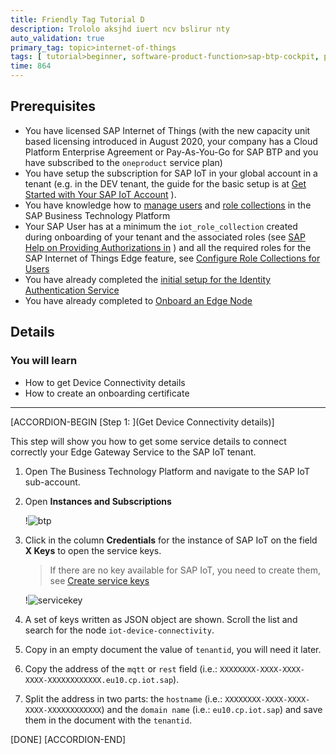 ```yaml
---
title: Friendly Tag Tutorial D
description: Trololo aksjhd iuert ncv bslirur nty
auto_validation: true
primary_tag: topic>internet-of-things
tags: [ tutorial>beginner, software-product-function>sap-btp-cockpit, products>sap-business-technology-platform, products>sap-btp--cloud-foundry-environment, tutorial>license]
time: 864
---
```

## Prerequisites
 -   You have licensed SAP Internet of Things (with the new capacity unit based licensing introduced in August 2020, your company has a Cloud Platform Enterprise Agreement or Pay-As-You-Go for SAP BTP and you have subscribed to the `oneproduct` service plan)
 -   You have setup the subscription for SAP IoT in your global account in a tenant (e.g. in the DEV tenant, the guide for the basic setup is at [Get Started with Your SAP IoT Account](https://help.sap.com/viewer/195126f4601945cba0886cbbcbf3d364/latest/en-US/bfe6a46a13d14222949072bf330ff2f4.html) ).
 - You have knowledge how to [manage users](https://help.sap.com/viewer/65de2977205c403bbc107264b8eccf4b/Cloud/en-US/a3bc7e863ac54c23ab856863b681c9f8.html) and [role collections](https://help.sap.com/viewer/65de2977205c403bbc107264b8eccf4b/Cloud/en-US/9e1bf57130ef466e8017eab298b40e5e.html) in the SAP Business Technology Platform
 - Your SAP User has at a minimum the `iot_role_collection` created during onboarding of your tenant and the associated roles (see [SAP Help on Providing Authorizations in](https://help.sap.com/viewer/195126f4601945cba0886cbbcbf3d364/latest/en-US/2810dd61e0a8446d839c936f341ec46d.html) ) and all the required roles for the SAP Internet of Things Edge feature, see [Configure Role Collections for Users](https://help.sap.com/viewer/247022ddd1744053af376344471c0821/2109b/en-US/7e0ddf3d1ef24a42b68cd75fc526302c.html#5f0427eab54d467bb18871ce0d41e862.html)
 -   You have already completed the [initial setup for the Identity Authentication Service](https://help.sap.com/viewer/6d6d63354d1242d185ab4830fc04feb1/Cloud/en-US/31af7da133874e199a7df1d42905241b.html)
 -   You have already completed to [Onboard an Edge Node](iot-edge-onboard-node)

## Details
### You will learn
  - How to get Device Connectivity details
  - How to create an onboarding certificate

---

[ACCORDION-BEGIN [Step 1: ](Get Device Connectivity details)]

This step will show you how to get some service details to connect correctly your Edge Gateway Service to the SAP IoT tenant.

1.  Open The Business Technology Platform and navigate to the SAP IoT sub-account.

2.  Open **Instances and Subscriptions**

    !![btp](btp.png)

3.  Click in the column **Credentials** for the instance of SAP IoT on the field **X Keys** to open the service keys.

    > If there are no key available for SAP IoT, you need to create them, see [Create service keys](https://help.sap.com/viewer/65de2977205c403bbc107264b8eccf4b/Cloud/en-US/cdf4f200db3e4c248fa67401937b2f78.html)

    !![servicekey](servicekey.png)

4.  A set of keys written as JSON object are shown. Scroll the list and search for the node `iot-device-connectivity`.

5.  Copy in an empty document the value of `tenantid`, you will need it later.

6.  Copy the address of the `mqtt` or `rest` field (i.e.: `XXXXXXXX-XXXX-XXXX-XXXX-XXXXXXXXXXXX.eu10.cp.iot.sap`).

7.  Split the address in two parts: the `hostname` (i.e.: `XXXXXXXX-XXXX-XXXX-XXXX-XXXXXXXXXXXX`) and the `domain name` (i.e.: `eu10.cp.iot.sap`) and save them in the document with the `tenantid`.

[DONE]
[ACCORDION-END]
